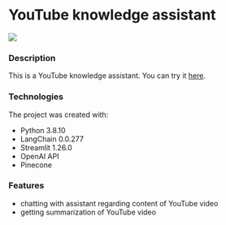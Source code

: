 # YouTube knowledge assistant
[![](https://skills.thijs.gg/icons?i=py,bots)](https://skills.thijs.gg)

### Description
This is a YouTube knowledge assistant. You can try it [here](https://yt-knowledge-assistant.streamlit.app/).

### Technologies
The project was created with:
- Python 3.8.10
- LangChain 0.0.277
- Streamlit 1.26.0
- OpenAI API
- Pinecone

### Features
- chatting with assistant regarding content of YouTube video
- getting summarization of YouTube video

